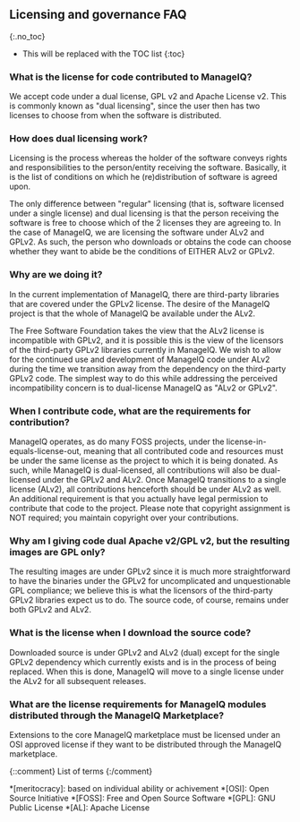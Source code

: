 ## Licensing and governance FAQ
{:.no_toc}

* This will be replaced with the TOC list
{:toc}

### What is the license for code contributed to ManageIQ?

We accept code under a dual license, GPL v2 and Apache License v2. This
is commonly known as "dual licensing", since the user then has two
licenses to choose from when the software is distributed.

### How does dual licensing work?

Licensing is the process whereas the holder of the software conveys
rights and responsibilities to the person/entity receiving the software.
Basically, it is the list of conditions on which he (re)distribution of
software is agreed upon.

The only difference between "regular" licensing (that is, software
licensed under a single license) and dual licensing is that the person
receiving the software is free to choose which of the 2 licenses they
are agreeing to. In the case of ManageIQ, we are licensing the software
under ALv2 and GPLv2. As such, the person who downloads or obtains the
code can choose whether they want to abide be the conditions of EITHER
ALv2 or GPLv2.

### Why are we doing it?

In the current implementation of ManageIQ, there are third-party
libraries that are covered under the GPLv2 license. The desire of the
ManageIQ project is that the whole of ManageIQ be available under the
ALv2.

The Free Software Foundation takes the view that the ALv2 license is
incompatible with GPLv2, and it is possible this is the view of the
licensors of the third-party GPLv2 libraries currently in ManageIQ. We
wish to allow for the continued use and development of ManageIQ code
under ALv2 during the time we transition away from the dependency on the
third-party GPLv2 code. The simplest way to do this while addressing the
perceived incompatibility concern is to dual-license ManageIQ as "ALv2
or GPLv2".

### When I contribute code, what are the requirements for contribution?

ManageIQ operates, as do many FOSS projects, under the
license-in-equals-license-out, meaning that all contributed code and
resources must be under the same license as the project to which it is
being donated. As such, while ManageIQ is dual-licensed, all
contributions will also be dual-licensed under the GPLv2 and ALv2. Once
ManageIQ transitions to a single license (ALv2), all contributions
henceforth should be under ALv2 as well. An additional requirement is
that you actually have legal permission to contribute that code to the
project. Please note that copyright assignment is NOT required; you
maintain copyright over your contributions.

### Why am I giving code dual Apache v2/GPL v2, but the resulting images are GPL only?

The resulting images are under GPLv2 since it is much more
straightforward to have the binaries under the GPLv2 for uncomplicated
and unquestionable GPL compliance; we believe this is what the licensors
of the third-party GPLv2 libraries expect us to do. The source code, of
course, remains under both GPLv2 and ALv2.

### What is the license when I download the source code?

Downloaded source is under GPLv2 and ALv2 (dual) except for the single
GPLv2 dependency which currently exists and is in the process of being
replaced. When this is done, ManageIQ will move to a single license
under the ALv2 for all subsequent releases.

### What are the license requirements for ManageIQ modules distributed through the ManageIQ Marketplace?

Extensions to the core ManageIQ marketplace must be licensed under an
OSI approved license if they want to be distributed through the ManageIQ
marketplace.


{::comment} List of terms {:/comment}

*[meritocracy]: based on individual ability or achivement
*[OSI]: Open Source Initiative
*[FOSS]: Free and Open Source Software
*[GPL]: GNU Public License
*[AL]: Apache License
